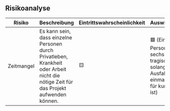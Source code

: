 ## Risikoanalyse

| **Risiko** | **Beschreibung** | **Eintrittswahrscheinlichkeit** | **Auswirkungen** | **Gegenmassnahme** |
|------------|------------------|---------------|------------------|--------------------|
| Zeitmangel | Es kann sein, dass einzelne Personen durch Privatleben, Krankheit oder Arbeit nicht die nötige Zeit für das Projekt aufwenden können. | 🟨         | 🟩 (Eine Person auf sechs ist nicht tragisch, solange der Ausfall nur einmalig und für kurze Zeit ist) | realisitische Planung der Tasks |
